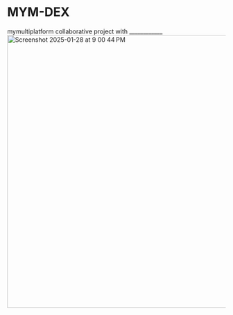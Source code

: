 # MYM-DEX
mymultiplatform collaborative project with ____________
<img width="628" alt="Screenshot 2025-01-28 at 9 00 44 PM" src="https://github.com/user-attachments/assets/775150e1-b8d9-40cf-b18c-08db4641dbe4" />
